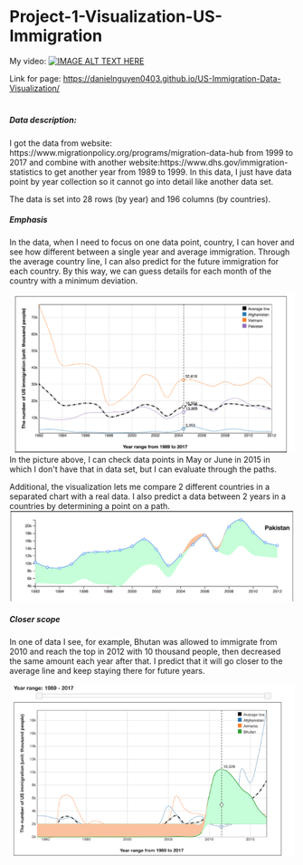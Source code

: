 # Project-1-Visualization-US-Immigration

My video: [![IMAGE ALT TEXT HERE](https://img.youtube.com/vi/9bOydaZjxs0/0.jpg)](https://www.youtube.com/watch?v=9bOydaZjxs0)

Link for page: https://danielnguyen0403.github.io/US-Immigration-Data-Visualization/
#



<h5>Data description:</h5> 
I got the data from website: https://www.migrationpolicy.org/programs/migration-data-hub 
from 1999 to 2017 and combine with another website:https://www.dhs.gov/immigration-statistics
to get another year from 1989 to 1999. In this data, I just have data point by year collection so it cannot go into detail
like another data set.

The data is set into 28 rows (by year) and 196 columns (by countries).

<h5>Emphasis</h5>
In the data, when I need to focus on one data point, country, I can hover and
see how different between a single year and average immigration.
Through the average country line, I can also predict 
for the future immigration for each country. 
By this way, we can guess details for each month 
of the country with a minimum deviation. 

![Multiple Line](https://github.com/danielnguyen0403/US-Immigration-Data-Visualization/blob/master/images/multiple_lines.png)
In the picture above, I can check data points in May or June in 2015 in which I don't have that in data set, 
but I can evaluate through the paths.  

Additional, the visualization lets me compare 2 different countries in a separated chart with a real data. I also predict a data between 
2 years in a countries by determining a point on a path.
![Compare](https://github.com/danielnguyen0403/US-Immigration-Data-Visualization/blob/master/images/comparison.png)

<h5>Closer scope</h5>
In one of data I see, for example, Bhutan was allowed to immigrate from 2010 and reach
the top in 2012 with 10 thousand people, then decreased the same amount each year after that.
I predict that it will go closer to the average line and keep staying there for future years. 

![Average Line](https://github.com/danielnguyen0403/US-Immigration-Data-Visualization/blob/master/images/average_line.png)
 